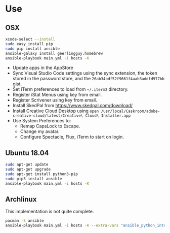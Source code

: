 # Use

## OSX

```bash
xcode-select --install
sudo easy_install pip
sudo pip install ansible
ansible-galaxy install geerlingguy.homebrew
ansible-playbook main.yml -i hosts -K
```

- Update apps in the AppStore
- Sync Visual Studio Code settings using the sync extension, the token stored in the password store, and the `26ab34bdf52f9661f4aab3addfd977bb` gist.
- Set iTerm preferences to load from `~/.iterm2` directory.
- Register iStat Menus using key from email.
- Register Scrivener using key from email.
- Install SkedPal from <https://www.skedpal.com/download/>
- Install Creative Cloud Desktop using `open /usr/local/Caskroom/adobe-creative-cloud/latest/Creative\ Cloud\ Installer.app`
- Use System Preferences to:
  - Remap CapsLock to Escape.
  - Change my avatar.
  - Configure Spectacle, Flux, iTerm to start on login.

## Ubuntu 18.04

```bash
sudo apt-get update
sudo apt-get upgrade
sudo apt-get install python3-pip
sudo pip3 install ansible
ansible-playbook main.yml -i hosts -K
```

## Archlinux

This implementation is not quite complete.

```bash
pacman -S ansible
ansible-playbook main.yml -i hosts -K --extra-vars "ansible_python_interpreter=/usr/bin/python2"
```

